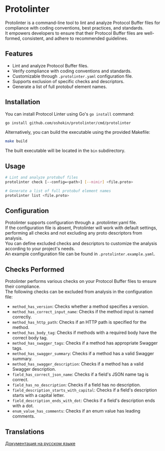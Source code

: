 # Protolinter

Protolinter is a command-line tool to lint and analyze Protocol Buffer files for compliance with coding conventions, best practices, and standards.\
It empowers developers to ensure that their Protocol Buffer files are well-formed, consistent, and adhere to recommended guidelines.

## Features

- Lint and analyze Protocol Buffer files.
- Verify compliance with coding conventions and standards.
- Customizable through `.protolinter.yaml` configuration file.
- Supports exclusion of specific checks and descriptors.
- Generate a list of full protobuf element names.

## Installation

You can install Protocol Linter using Go's `go install` command:

```sh
go install github.com/oshokin/protolinter/cmd/protolinter
```

Alternatively, you can build the executable using the provided Makefile:

```sh
make build
```

The built executable will be located in the `bin` subdirectory.

## Usage

```sh
# Lint and analyze protobuf files
protolinter check [--config=<path>] [--mimir] <file.proto>

# Generate a list of full protobuf element names
protolinter list <file.proto>
```

## Configuration

Protolinter supports configuration through a .protolinter.yaml file.\
If the configuration file is absent, Protolinter will work with default settings, performing all checks and not excluding any proto descriptors from analysis.\
You can define excluded checks and descriptors to customize the analysis according to your project's needs.\
An example configuration file can be found in `.protolinter.example.yaml`.

## Checks Performed

Protolinter performs various checks on your Protocol Buffer files to ensure their compliance.\
The following checks can be excluded from analysis in the configuration file:

- `method_has_version`: Checks whether a method specifies a version.
- `method_has_correct_input_name`: Checks if the method input is named correctly.
- `method_has_http_path`: Checks if an HTTP path is specified for the method.
- `method_has_body_tag`: Checks if methods with a required body have the correct body tag.
- `method_has_swagger_tags`: Checks if a method has appropriate Swagger tags.
- `method_has_swagger_summary`: Checks if a method has a valid Swagger summary.
- `method_has_swagger_description`: Checks if a method has a valid Swagger description.
- `field_has_correct_json_name`: Checks if a field's JSON name tag is correct.
- `field_has_no_description`: Checks if a field has no description.
- `field_description_starts_with_capital`: Checks if a field's description starts with a capital letter.
- `field_description_ends_with_dot`: Checks if a field's description ends with a dot.
- `enum_value_has_comments`: Checks if an enum value has leading comments.

## Translations

[Документация на русском языке](README.ru.md)